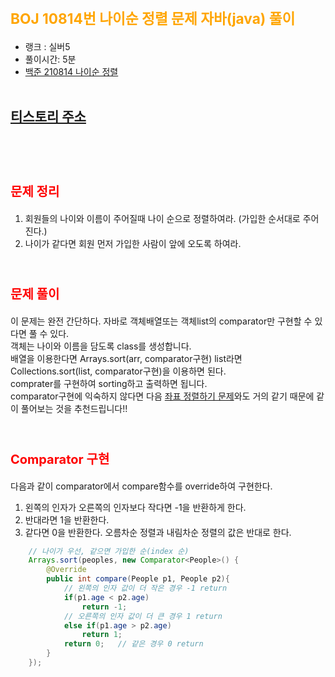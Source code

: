 # <span style="color:orange; font-size:17pt; font-weight:bold">BOJ 10814번 나이순 정렬 문제 자바(java)  풀이</span>
- 랭크 : 실버5
- 풀이시간: 5분
- [백준 210814 나이순 정렬](https://www.acmicpc.net/problem/10814)
<br><br>

## [티스토리 주소](https://hoho325.tistory.com/)
<br><br>

# <span style="color: red; font-size:15pt">문제 정리</span>
1. 회원들의 나이와 이름이 주어질때 나이 순으로 정렬하여라. (가입한 순서대로 주어진다.)
2. 나이가 같다면 회원 먼저 가입한 사람이 앞에 오도록 하여라.
<br><br>

# <span style="color: red; font-size:15pt">문제 풀이</span>
이 문제는 완전 간단하다. 자바로 객체배열또는 객체list의 comparator만 구현할 수 있다면 풀 수 있다.  
객체는 나이와 이름을 담도록 class를 생성합니다.  
배열을 이용한다면 Arrays.sort(arr, comparator구현) list라면 Collections.sort(list, comparator구현)을 이용하면 된다.  
comprater를 구현하여 sorting하고 출력하면 됩니다.  
comparator구현에 익숙하지 않다면 다음 [좌표 정렬하기 문제](https://www.acmicpc.net/problem/11650)와도 거의 같기 때문에 같이 풀어보는 것을 추천드립니다!!
<br><br>

# <span style="color: red; font-size:15pt">Comparator 구현</span>
다음과 같이 comparator에서 compare함수를 override하여 구현한다.
1. 왼쪽의 인자가 오른쪽의 인자보다 작다면 -1을 반환하게 한다.
2. 반대라면 1을 반환한다.
3. 같다면 0을 반환한다.
오름차순 정렬과 내림차순 정렬의 값은 반대로 한다.
```java
    // 나이가 우선, 같으면 가입한 순(index 순)
    Arrays.sort(peoples, new Comparator<People>() {
        @Override
        public int compare(People p1, People p2){
            // 왼쪽의 인자 값이 더 작은 경우 -1 return
            if(p1.age < p2.age)
                return -1;
            // 오른쪽의 인자 값이 더 큰 경우 1 return
            else if(p1.age > p2.age)
                return 1;
            return 0;   // 같은 경우 0 return
        }
    });
```